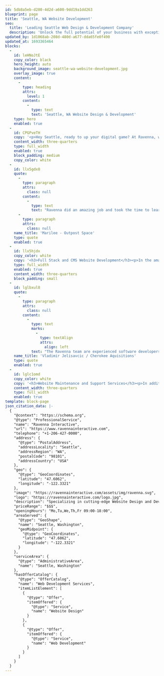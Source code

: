 ```yaml
---
id: 5db8a5eb-d280-4d2d-a600-9dd19a1dd263
blueprint: page
title: 'Seattle, WA Website Development'
seo:
  title: 'Leading Seattle Web Design & Development Company'
  description: 'Unlock the full potential of your business with exceptional Website Design and Development services in Seattle, WA. We specialize in creating intuitive, responsive websites that elevate your brand and engage your audience. Get a free consultation today!'
updated_by: 1d1068ab-208d-480d-a677-dda65fe0f490
updated_at: 1693365464
blocks:
  -
    id: leHNoJtE
    copy_color: black
    hero_height: auto
    background_image: seattle-wa-website-development.jpg
    overlay_image: true
    content:
      -
        type: heading
        attrs:
          level: 1
        content:
          -
            type: text
            text: 'Seattle, WA Website Design & Development'
    type: hero
    enabled: true
  -
    id: CPGPveTH
    copy: '<p>Hey Seattle, ready to up your digital game? At Ravenna, we don’t just build websites; we craft digital experiences that turn clicks into customers. Based right here in the Emerald City, we&#039;re your go-to experts for kickass Website Design and Development. Let&#039;s get something done together.<br>As a leading Seattle, WA, website design and development company, we understand your website is critical to your business. It&#039;s often the first impression that potential customers have of your brand, so it&#039;s critical to make it a good one.</p><h3>Thoughtful Website Design</h3><p>In today&#039;s fast-paced digital landscape, website design is about more than just eye-catching graphics and a sleek interface; it&#039;s about creating an interactive experience that resonates with your audience. Thoughtful website design goes beyond the superficial. It&#039;s a meticulous process that involves understanding your audience&#039;s needs, behaviors, and pain points. From an intuitive navigation menu to a color scheme that evokes the right emotions, every design element should serve a specific purpose and offer a solution to a problem. When done correctly, it turns visitors into loyal customers and brand ambassadors, adding real value to their experience.</p><p>Being thoughtful in design means paying attention to both form and function. The site should be aesthetically pleasing, but it should also be user-friendly and optimized for conversions. A website that excels in form but fails in function can frustrate users, leading to higher bounce rates. On the other hand, a site that is utilitarian but lacks polish may fail to convey professionalism, weakening brand trust. Striking a balance between the two is essential. This involves technical finesse, artistic skill, and an analytical approach to understand how users interact with the site. Every button placement, every image, and even the typography are intentionally chosen to create a harmonious user journey.</p>'
    content_width: three-quarters
    type: full_width
    enabled: true
    block_padding: medium
    copy_color: white
  -
    id: llx5gdx8
    quote:
      -
        type: paragraph
        attrs:
          class: null
        content:
          -
            type: text
            text: "Ravenna did an amazing job and took the time to learn about our company mission so that our website would be aesthetically pleasing and highly effective. They were flexible and accommodating\_with our schedule and gave thorough weekly reports to keep us updated on progress. We will definitely use Ravenna again for future needs!"
      -
        type: paragraph
        attrs:
          class: null
    name_title: 'Marilee - Outpost Space'
    type: quote
    enabled: true
  -
    id: llx5hjdx
    copy_color: white
    copy: '<h3>Full Stack and CMS Website Development</h3><p>In the amazing city of Seattle, WA, Full Stack and CMS Website Development are not just buzzwords; they&#039;re essential tools for any business looking to thrive in the digital world. Full Stack Development offers the full package—from server-side scripting to front-end user interfaces, we&#039;ve got it all covered. By leveraging cutting-edge technologies like Laravel, we create scalable, high-performance websites that can adapt to your ever-evolving business needs. It&#039;s not just about having a functional website; it&#039;s about delivering a seamless, end-to-end user experience that turns casual browsers into loyal customers.</p><p><a href="entry::0c623e4f-08d3-4367-9592-ab966a7a23cf">Learn more</a></p><p></p><p>When it comes to CMS (Content Management Systems) development, we offer unparalleled customization and ease of use. Whether you&#039;re a blogging aficionado or an e-commerce mogul, we tailor our CMS solutions to fit your unique needs, giving you the power to update content effortlessly without compromising on design or functionality. Based right here in Seattle, we understand the dynamic, fast-paced nature of this city and tailor our services to meet the demands of a competitive marketplace. Get ready to engage with your audience like never before, thanks to our state-of-the-art Full Stack and CMS solutions.</p><p><a href="entry::483442c7-e087-4a7a-9efb-c796d641e011">Read about Statamic vs WordPress</a></p><p></p>'
    type: full_width
    enabled: true
    content_width: three-quarters
    block_padding: small
  -
    id: lglbxul8
    quote:
      -
        type: paragraph
        attrs:
          class: null
        content:
          -
            type: text
            marks:
              -
                type: textAlign
                attrs:
                  align: left
            text: "The Ravenna team are experienced software developers who work quickly and efficiently. I feel comfortable trusting them with my company's critical web infrastructure."
    name_title: 'Vladimir Jelisavcic / Cherokee Aquisitions'
    type: quote
    enabled: true
  -
    id: lglc1omd
    copy_color: white
    copy: '<h3>Website Maintenance and Support Services</h3><p>In addition to website development, we also offer website maintenance and support services. We understand that maintaining a website can be time-consuming, so we&#039;re here to help you manage your website and ensure that it stays up-to-date and secure.</p><p>Our maintenance and support options range from a simple retainer that gets you priority access to us all the way up to a service-level agreement that guarantees response times, even at 4 in the morning.</p><h4>Let’s Meet</h4><p>We know that choosing a development partner can be a daunting task. That&#039;s why we always offer a free consultation to help you determine if we&#039;re the right fit for your needs. During this consultation, we&#039;ll discuss your goals and objectives and answer any questions you may have about our services.</p><p>Now all that said, we do our most effective work face-to-face. Contact us to discuss your website needs in Seattle, WA, by calling us at <a href="tel:2064270000">(206) 427-0000</a> or emailing <a href="mailto:tj@ravennainteractive.com">tj@ravennainteractive.com</a>.</p>'
    content_width: three-quarters
    type: full_width
    enabled: true
template: block-page
json_citation_data: |-
  {
    "@context": "https://schema.org",
    "@type": "ProfessionalService",
    "name": "Ravenna Interactive",
    "url": "https://www.ravennainteractive.com",
    "telephone": "+1-206-427-0000",
    "address": {
      "@type": "PostalAddress",
      "addressLocality": "Seattle",
      "addressRegion": "WA",
      "postalCode": "98101",
      "addressCountry": "USA"
    },
    "geo": {
      "@type": "GeoCoordinates",
      "latitude": "47.6062",
      "longitude": "-122.3321"
    },
    "image": "https://ravennainteractive.com/assets/img/ravenna.svg",
    "logo": "https://ravennainteractive.com/logo.jpg",
    "description": "Specializing in cutting-edge Website Design and Development services in Seattle, Washington. Transform your online presence with responsive design, intuitive UI, and robust back-end solutions.",
    "priceRange": "$$$",
    "openingHours": "Mo,Tu,We,Th,Fr 09:00-18:00",
    "areaServed": {
      "@type": "GeoShape",
      "name": "Seattle, Washington",
      "geoMidpoint": {
        "@type": "GeoCoordinates",
        "latitude": "47.6062",
        "longitude": "-122.3321"
      }
    },
    "serviceArea": {
      "@type": "AdministrativeArea",
      "name": "Seattle, Washington"
    },
    "hasOfferCatalog": {
      "@type": "OfferCatalog",
      "name": "Web Development Services",
      "itemListElement": [
        {
          "@type": "Offer",
          "itemOffered": {
            "@type": "Service",
            "name": "Website Design"
          }
        },
        {
          "@type": "Offer",
          "itemOffered": {
            "@type": "Service",
            "name": "Web Development"
          }
        }
      ]
    }
  }
---
```

